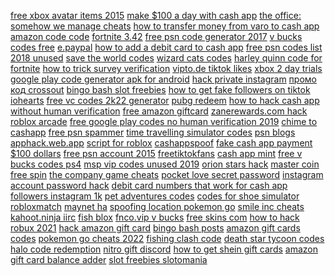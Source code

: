 <a href="https://lookerstudio.google.com/reporting/4ad68040-f43f-4acd-a619-0661d58a8a36/page/DjD">free xbox avatar items 2015</a>
<a href="https://lookerstudio.google.com/reporting/bfc3c45b-cf13-46bc-a13d-70c62f10b7b7/page/DjD">make $100 a day with cash app</a>
<a href="https://lookerstudio.google.com/reporting/0556bb20-a29e-4b33-a226-23ceaedfc2eb?s=t4rlH4kbPTU">the office: somehow we manage cheats</a>
<a href="https://lookerstudio.google.com/reporting/3b69370a-3df0-42fd-a6f2-0e8bb0496a9c/page/DjD">how to transfer money from varo to cash app</a>
<a href="https://lookerstudio.google.com/reporting/1c167988-fab5-430c-8989-4562d21309fd/page/DjD">amazon code code</a>
<a href="https://lookerstudio.google.com/reporting/1bdd3201-f0c1-4e29-998a-b56edd5ce121/page/DjD">fortnite 3.42</a>
<a href="https://lookerstudio.google.com/reporting/3aa9dead-0825-4b3a-95dd-fb07946619fe/page/DjD">free psn code generator 2017</a>
<a href="https://lookerstudio.google.com/reporting/158ef786-5b76-43f0-bf5e-17114f845a32?s=sXbPq18beck">v bucks codes free</a>
<a href="https://lookerstudio.google.com/reporting/216d934b-e8ee-4932-ad83-1ac2488591ed/page/DjD">e.paypal</a>
<a href="https://lookerstudio.google.com/reporting/56533de3-eb78-46c6-a2a7-68132646f838/page/DjD">how to add a debit card to cash app</a>
<a href="https://lookerstudio.google.com/reporting/356e6188-ee15-4a12-bd89-6bbc3d4a177d/page/DjD">free psn codes list 2018 unused</a>
<a href="https://lookerstudio.google.com/reporting/9ba595a3-12a4-45dc-919a-bb5bffa32b1f/page/DjD">save the world codes</a>
<a href="https://lookerstudio.google.com/u/0/reporting/70f7c727-c96f-44cf-8aaf-26f089405345/page/DjD">wizard cats codes</a>
<a href="https://lookerstudio.google.com/reporting/9aff9c1b-c330-4c27-98e6-fcd33e336047/page/DjD">harley quinn code for fortnite</a>
<a href="https://lookerstudio.google.com/reporting/c5866aff-9175-4366-b343-2bb2001acba2/page/CPT9C">how to trick survey verification</a>
<a href="https://lookerstudio.google.com/s/uh0TW0cGpQ8">vipto.de tiktok likes</a>
<a href="https://lookerstudio.google.com/u/0/reporting/58dac342-063c-483e-90c4-7621086ec7c9/page/DjD">xbox 2 day trials</a>
<a href="https://lookerstudio.google.com/reporting/35432ddc-a86a-4235-a17d-6b0b4b813524/page/DjD">google play code generator apk for android</a>
<a href="https://lookerstudio.google.com/s/vaBvE6UIBsg">hack private instagram</a>
<a href="https://lookerstudio.google.com/s/vo4aLyYPL70">промо код crossout</a>
<a href="https://lookerstudio.google.com/reporting/10b88593-e88c-421a-8a06-3af35fadcfb2/page/DjD">bingo bash slot freebies</a>
<a href="https://lookerstudio.google.com/s/uW89GfamWA4">how to get fake followers on tiktok</a>
<a href="https://lookerstudio.google.com/s/o5L0x8oLDd0">iohearts</a>
<a href="https://lookerstudio.google.com/u/0/reporting/3c8e70b2-19db-48c4-80f1-589270cee8f2/page/i5pDD">free vc codes 2k22 generator</a>
<a href="https://lookerstudio.google.com/reporting/360a5ad7-15d6-4b2e-bb96-319bb780df8e/page/DjD">pubg redeem</a>
<a href="https://lookerstudio.google.com/reporting/4c6f7d9f-6dbd-48e9-915a-0dbd635a73fd/page/DjD">how to hack cash app without human verification</a>
<a href="https://lookerstudio.google.com/reporting/d436aa5b-6539-4446-baa8-64e64fab10d5/page/DjD">free amazon giftcard</a>
<a href="https://lookerstudio.google.com/reporting/2c141ace-bd29-4a30-91b0-11939ed8b9b8?s=opXr8eD_i1w">zanerewards.com hack</a>
<a href="https://lookerstudio.google.com/reporting/b6e938a5-5ee7-4fa3-b2df-6d7fda77b4f0/page/DjD">roblox arcade</a>
<a href="https://lookerstudio.google.com/reporting/4afb73f2-056c-45ac-9d1f-c441fec41d70">free google play codes no human verification 2019</a>
<a href="https://lookerstudio.google.com/reporting/ba5a81dd-f3ac-45f6-bf2c-e0b45d776a0a/page/vRT9C">chime to cashapp</a>
<a href="https://lookerstudio.google.com/reporting/502255f5-e338-4832-9d86-b4faa9d7dd3c/page/DjD">free psn spammer</a>
<a href="https://lookerstudio.google.com/reporting/9ee1516d-8e05-42f6-8e7f-f345a4f05f48/page/DjD">time travelling simulator codes</a>
<a href="https://lookerstudio.google.com/reporting/4ff4786c-b898-46d5-a73f-8484d263d485/page/DjD">psn blogs</a>
<a href="https://lookerstudio.google.com/reporting/faff54ec-278d-4b57-8308-88b60f60bea9/page/T51AD">apphack.web.app</a>
<a href="https://lookerstudio.google.com/reporting/6f844d05-ac80-44d5-bdce-cae8b41b416b/page/DjD">script for roblox</a>
<a href="https://lookerstudio.google.com/reporting/73b97863-6f46-4685-96f4-9e26d9073d6c/page/DjD">cashappspoof</a>
<a href="https://lookerstudio.google.com/reporting/37d54c93-053a-40be-be3a-65c1bbc8efba?s=rE0Zkr09hOQ">fake cash app payment $100 dollars</a>
<a href="https://lookerstudio.google.com/reporting/ab3c6091-bb90-4ae8-9b44-f547ed014a8d/page/DjD">free psn account 2015</a>
<a href="https://lookerstudio.google.com/reporting/4ebc9f2c-198a-4142-9287-a554b01e782d/page/DjD">freetiktokfans</a>
<a href="https://lookerstudio.google.com/reporting/86d4bae9-ed17-417f-b26a-95b0442e4b4b/page/DjD">cash app mint</a>
<a href="https://lookerstudio.google.com/u/0/reporting/dab88aa4-380c-4c2c-95e2-fcafc4408d85/page/DjD">free v bucks codes ps4</a>
<a href="https://lookerstudio.google.com/reporting/e8bb0a51-3b7f-4b90-81c7-2376c4c5f47a/page/DjD">msp vip codes unused 2019</a>
<a href="https://lookerstudio.google.com/s/s7yrXthO3Ps">orion stars hack</a>
<a href="https://lookerstudio.google.com/u/0/reporting/a6819690-2d8d-4ad7-84dd-40c385fdd32c/page/DjD">master coin free spin</a>
<a href="https://lookerstudio.google.com/s/sXvSTNzA7_k">the company game cheats</a>
<a href="https://lookerstudio.google.com/s/szisLFiiJf8">pocket love secret password</a>
<a href="https://lookerstudio.google.com/reporting/a60ee577-5497-4693-930a-b96e8b27b9fe/page/DjD">instagram account password hack</a>
<a href="https://lookerstudio.google.com/reporting/7d9fbb90-fd10-49cb-847d-a8dee10e6db0/page/DjD">debit card numbers that work for cash app</a>
<a href="https://lookerstudio.google.com/reporting/715621a8-4c0d-40ef-bceb-71d5c62064b4/page/DjD">followers instagram 1k</a>
<a href="https://lookerstudio.google.com/reporting/cf165597-ec39-4e52-9835-8d7a533c7bbd/page/DjD">pet adventures codes</a>
<a href="https://lookerstudio.google.com/reporting/522e8f2b-fa38-4f23-b56d-babd86d96a73/page/DjD">codes for shoe simulator</a>
<a href="https://lookerstudio.google.com/reporting/0949d7fe-02e8-4c76-8bd4-9e57b3f6d94c?s=lmhvBLTNuvo">robloxmatch</a>
<a href="https://lookerstudio.google.com/s/ha-lLE9aNf8">maynet ha</a>
<a href="https://lookerstudio.google.com/reporting/28e63a64-c7e3-4cd7-baba-dddeadc73511/page/DjD">spoofing location pokemon go</a>
<a href="https://lookerstudio.google.com/s/o89HqZmy8xg">smile inc cheats</a>
<a href="https://lookerstudio.google.com/reporting/6b2d5009-aadc-496a-a77c-c008753632f1/page/DjD">kahoot.ninja iirc</a>
<a href="https://lookerstudio.google.com/s/pg8yj2vTK1g">fish blox</a>
<a href="https://lookerstudio.google.com/reporting/abba08e0-3380-4f9e-8c92-914de744f031/page/DjD">fnco.vip v bucks</a>
<a href="https://lookerstudio.google.com/reporting/6e741d94-096b-49ab-99c8-5e36659aaf94/page/DjD">free skins com</a>
<a href="https://lookerstudio.google.com/reporting/6d366d4a-2953-4b55-b73b-9978506ccac0/page/DjD">how to hack robux 2021</a>
<a href="https://lookerstudio.google.com/reporting/546491f7-2c9c-4ddd-9887-0600c7db486b/page/DjD">hack amazon gift card</a>
<a href="https://lookerstudio.google.com/reporting/78280a34-30f8-4cf9-b131-369cf38aac80/page/DjD">bingo bash posts</a>
<a href="https://lookerstudio.google.com/u/0/reporting/5f0331ae-785c-4b7e-8dbd-b38c7a69df5d/page/DjD">amazon gift cards codes</a>
<a href="https://lookerstudio.google.com/reporting/6bd3d6c0-6f5f-462a-81a7-0a29286670ae/page/DjD">pokemon go cheats 2022</a>
<a href="https://lookerstudio.google.com/reporting/9a0f6025-f3a9-4679-b436-520531efb2f1/page/DjD">fishing clash code</a>
<a href="https://lookerstudio.google.com/reporting/1cf3e7f4-a380-4f24-b533-6108a376327d/page/DjD">death star tycoon codes</a>
<a href="https://lookerstudio.google.com/reporting/0d17c9f7-add4-41e4-9bf3-9d87740a04e4?s=r_OxSdnYXMw">halo code redemption</a>
<a href="https://lookerstudio.google.com/reporting/5d969cd8-e542-4161-ad21-de3bbc664878/page/DjD">nitro gift discord</a>
<a href="https://lookerstudio.google.com/reporting/90184978-5cbd-4523-bca7-4250ab8b2b20/page/DjD">how to get shein gift cards</a>
<a href="https://lookerstudio.google.com/reporting/6400befc-8c66-40e4-bb02-f48025cfe236/page/DjD">amazon gift card balance adder</a>
<a href="https://lookerstudio.google.com/reporting/541b0594-7790-4b5b-93e5-7f55bc2b44e3/page/DjD">slot freebies slotomania</a>
